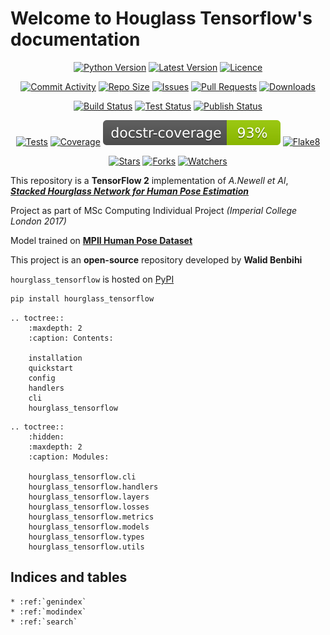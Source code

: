 <!-- .. Houglass Tensorflow documentation master file, created by
   sphinx-quickstart on Fri Aug 26 19:54:18 2022.
   You can adapt this file completely to your liking, but it should at least
   contain the root `toctree` directive. -->

# Welcome to Houglass Tensorflow's documentation
<!-- region Badges -->
<p style="text-align:center;">
<a href="https://github.com/wbenbihi/hourglasstensorflow" alt="Python"><img src="https://img.shields.io/pypi/pyversions/hourglass-tensorflow" alt="Python Version" /></a>
<a href="https://github.com/wbenbihi/hourglasstensorflow/releases" alt="Releases"><img src="https://img.shields.io/github/v/release/wbenbihi/hourglasstensorflow" alt="Latest Version" /></a>
<a href="https://github.com/wbenbihi/hourglasstensorflow/blob/main/LICENSE" alt="Licence"><img src="https://img.shields.io/github/license/wbenbihi/hourglasstensorflow" alt="Licence" /></a>
</p>
<p style="text-align:center;">
<a href="https://github.com/wbenbihi/hourglasstensorflow/commits" alt="Stars"><img src="https://img.shields.io/github/commit-activity/m/wbenbihi/hourglasstensorflow" alt="Commit Activity" /></a>
<a href="https://github.com/wbenbihi/hourglasstensorflow" alt="Repo Size"><img src="https://img.shields.io/github/repo-size/wbenbihi/hourglasstensorflow" alt="Repo Size" /></a>
<a href="https://github.com/wbenbihi/hourglasstensorflow" alt="Issues"><img src="https://img.shields.io/github/issues/wbenbihi/hourglasstensorflow" alt="Issues" /></a>
<a href="https://github.com/wbenbihi/hourglasstensorflow" alt="Pull Requests"><img src="https://img.shields.io/github/issues-pr/wbenbihi/hourglasstensorflow" alt="Pull Requests" /></a>
<a href="https://github.com/wbenbihi/hourglasstensorflow" alt="Downloads"><img src="https://img.shields.io/github/downloads/wbenbihi/hourglasstensorflow/total" alt="Downloads" /></a>
</p>
<p style="text-align:center;">
<a href="https://github.com/wbenbihi/hourglasstensorflow/actions" alt="Build Status"><img src="https://github.com/wbenbihi/hourglasstensorflow/actions/workflows/python-release.yaml/badge.svg" alt="Build Status" /></a>
<a href="https://github.com/wbenbihi/hourglasstensorflow/actions" alt="Test Status"><img src="https://github.com/wbenbihi/hourglasstensorflow/actions/workflows/python-test.yaml/badge.svg" alt="Test Status" /></a>
<a href="https://github.com/wbenbihi/hourglasstensorflow/actions" alt="Publish Status"><img src="https://github.com/wbenbihi/hourglasstensorflow/actions/workflows/python-publish.yaml/badge.svg" alt="Publish Status" /></a>
</p>
<p style="text-align:center;">
<a href="https://github.com/wbenbihi/hourglasstensorflow" alt="Tests"><img src="https://raw.githubusercontent.com/wbenbihi/hourglasstensorflow/main/reports/tests-badge.svg" alt="Tests"/></a>
<a href="https://github.com/wbenbihi/hourglasstensorflow" alt="Coverage"><img src="https://raw.githubusercontent.com/wbenbihi/hourglasstensorflow/main/reports/coverage-badge.svg" alt="Coverage"/></a>
<a href="https://github.com/wbenbihi/hourglasstensorflow" alt="Documentation"><img src="https://raw.githubusercontent.com/wbenbihi/hourglasstensorflow/main/reports/docstr-badge.svg" alt="Documentation Coverage"/></a>
<a href="https://github.com/wbenbihi/hourglasstensorflow" alt="Flake8"><img src="https://raw.githubusercontent.com/wbenbihi/hourglasstensorflow/main/reports/flake8-badge.svg" alt="Flake8"/></a>
</p>
<p style="text-align:center;">
<a href="https://github.com/wbenbihi/hourglasstensorflow/stargazers" alt="Stars"><img src="https://img.shields.io/github/stars/wbenbihi/hourglasstensorflow?style=social" alt="Stars" /></a>
<a href="https://github.com/wbenbihi/hourglasstensorflow" alt="Forks"><img src="https://img.shields.io/github/forks/wbenbihi/hourglasstensorflow?style=social" alt="Forks" /></a>
<a href="https://github.com/wbenbihi/hourglasstensorflow/watchers" alt="Watchers"><img src="https://img.shields.io/github/watchers/wbenbihi/hourglasstensorflow?style=social" alt="Watchers" /></a>
</p>

<!-- endregion -->
This repository is a **TensorFlow 2** implementation of _A.Newell et Al_, [_**Stacked Hourglass Network for Human Pose Estimation**_](https://arxiv.org/abs/1603.06937)

Project as part of MSc Computing Individual Project _(Imperial College London 2017)_

Model trained on [**MPII Human Pose Dataset**](http://human-pose.mpi-inf.mpg.de/)

This project is an **open-source** repository developed by **Walid Benbihi**

`hourglass_tensorflow` is hosted on [PyPI](https://pypi.org/pyversions/hourglass-tensorflow)

```bash
pip install hourglass_tensorflow
```

```{eval-rst}
.. toctree::
    :maxdepth: 2
    :caption: Contents:

    installation
    quickstart
    config
    handlers
    cli
    hourglass_tensorflow
```

```{eval-rst}
.. toctree::
    :hidden:
    :maxdepth: 2
    :caption: Modules:

    hourglass_tensorflow.cli
    hourglass_tensorflow.handlers
    hourglass_tensorflow.layers
    hourglass_tensorflow.losses
    hourglass_tensorflow.metrics
    hourglass_tensorflow.models
    hourglass_tensorflow.types
    hourglass_tensorflow.utils
```

## Indices and tables

```{eval-rst}
* :ref:`genindex`
* :ref:`modindex`
* :ref:`search`
```
